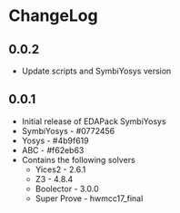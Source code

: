 # ChangeLog

## 0.0.2
- Update scripts and SymbiYosys version

## 0.0.1
- Initial release of EDAPack SymbiYosys
- SymbiYosys - #0772456
- Yosys - #4b9f619
- ABC - #f62eb63
- Contains the following solvers
  - Yices2 - 2.6.1
  - Z3 - 4.8.4
  - Boolector - 3.0.0
  - Super Prove - hwmcc17_final

